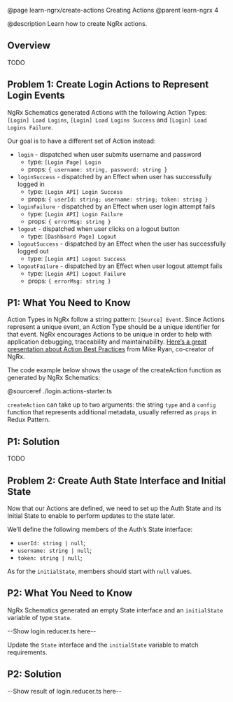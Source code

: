 @page learn-ngrx/create-actions Creating Actions
@parent learn-ngrx 4

@description Learn how to create NgRx actions.

## Overview

TODO

## Problem 1: Create Login Actions to Represent Login Events

NgRx Schematics generated Actions with the following Action Types: `[Login] Load Logins`, `[Login] Load Logins Success` and `[Login] Load Logins Failure`.

Our goal is to have a different set of Action instead:

- `login` - dispatched when user submits username and password
    - type: `[Login Page] Login`
    - props: `{ username: string, password: string }`
- `loginSuccess` - dispatched by an Effect when user has successfully logged in
    - type: `[Login API] Login Success`
    - props: `{ userId: string; username: string; token: string }`
- `loginFailure` - dispatched by an Effect when user login attempt fails
    - type: `[Login API] Login Failure`
    - props: `{ errorMsg: string }`
- `logout` - dispatched when user clicks on a logout button
    - type: `[Dashboard Page] Logout`
- `logoutSuccess` - dispatched by an Effect when the user has successfully logged out
    - type: `[Login API] Logout Success`
- `logoutFailure` - dispatched by an Effect when user logout attempt fails
    - type: `[Login API] Logout Failure`
    - props: `{ errorMsg: string }`

## P1: What You Need to Know

Action Types in NgRx follow a string pattern: `[Source] Event`. Since Actions represent a unique event, an Action Type should be a unique identifier for that event. NgRx encourages Actions to be unique in order to help with application debugging, traceability and maintainability. [Here’s a great presentation about Action Best Practices](https://www.youtube.com/watch?v=JmnsEvoy-gY) from Mike Ryan, co-creator of NgRx.

The code example below shows the usage of the createAction function as generated by NgRx Schematics:

@sourceref ./login.actions-starter.ts

`createAction` can take up to two arguments: the string `type` and a `config` function that represents additional metadata, usually referred as `props` in Redux Pattern.

## P1: Solution

TODO

## Problem 2: Create Auth State Interface and Initial State

Now that our Actions are defined, we need to set up the Auth State and its Initial State to enable to perform updates to the state later.

We’ll define the following members of the Auth’s State interface:

- `userId: string | null`;
- `username: string | null`;
- `token: string | null`;

As for the `initialState`, members should start with `null` values.

## P2: What You Need to Know

NgRx Schematics generated an empty State interface and an `initialState` variable of type `State`.

--Show login.reducer.ts here--

Update the `State` interface and the `initialState` variable to match requirements.

## P2: Solution

--Show result of login.reducer.ts here--
